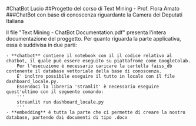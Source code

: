 #ChatBot Lucio
##Progetto del corso di Text Mining - Prof. Flora Amato
###ChatBot con base di conoscenza riguardante la Camera dei Deputati Italiana

Il file "Text Mining - ChatBot Documentation.pdf" presenta l'intera documentazione del proggetto.
Per quanto riguarda la parte applicativa, essa è suddivisa in due parti:

	- **chatbot** contiene il notebook con il il codice relativo al chatbot, il quale può essere eseguito su piattafrome come GoogleColab.
		Per l'esecuzione è necessario caricare la cartella faiss_db contenente il database vettoriale della base di conoscenza.
		E' inoltre possibile eseguire il tutto in locale con il file dashboard_locale.py. 
		Essendoci la libreria 'stramlit' è necessario eseguire quest'ultimo con il seguente comando:
		'''
		streamlit run dashboard_locale.py
		'''
	- **embedding** è tutta la parte che ci permette di creare la nostro database, partendo dai documenti di tipo .docx
